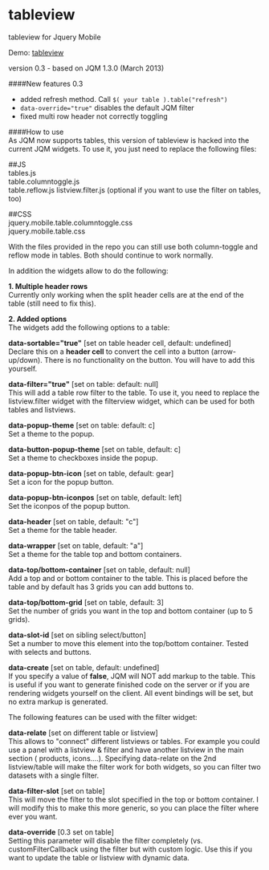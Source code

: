 tableview
=======

tableview for Jquery Mobile 

Demo: [tableview](http://www.franckreich.de/jqm/tableview/demo.html)

version 0.3 - based on JQM 1.3.0 (March 2013)

####New features 0.3
* added refresh method. Call `$( your table ).table("refresh")`
* `data-override="true"` disables the default JQM filter
* fixed multi row header not correctly toggling

####How to use  
As JQM now supports tables, this version of tableview is hacked into the current
JQM widgets. To use it, you just need to replace the following files:

##JS  
tables.js  
table.columntoggle.js  
table.reflow.js
listview.filter.js (optional if you want to use the filter on tables, too)  

##CSS    
jquery.mobile.table.columntoggle.css  
jquery.mobile.table.css  

With the files provided in the repo you can still use both column-toggle and
reflow mode in tables. Both should continue to work normally. 

In addition the widgets allow to do the following:  
 
**1. Multiple header rows**  
Currently only working when the split header cells are at the end of the table 
(still need to fix this).

**2. Added options**  
The widgets add the following options to a table: 
   
**data-sortable="true"** [set on table header cell, default: undefined]  
Declare this on a **header cell** to convert the cell into a button (arrow-up/down).
There is no functionality on the button. You will have to add this yourself.

**data-filter="true"** [set on table: default: null]  
This will add a table row filter to the table. To use it, you need to replace 
the listview.filter widget with the filterview widget, which can be used for 
both tables and listviews.

**data-popup-theme** [set on table: default: c]  
Set a theme to the popup.

**data-button-popup-theme** [set on table, default: c]  
Set a theme to checkboxes inside the popup.

**data-popup-btn-icon** [set on table, default: gear]  
Set a icon for the popup button.

**data-popup-btn-iconpos** [set on table, default: left]  
Set the iconpos of the popup button.

**data-header** [set on table, default: "c"]  
Set a theme for the table header. 

**data-wrapper** [set on table, default: "a"]  
Set a theme for the table top and bottom containers.

**data-top/bottom-container** [set on table, default: null]  
Add a top and or bottom container to the table. This is placed before the table 
and by default has 3 grids you can add buttons to.

**data-top/bottom-grid** [set on table, default: 3]  
Set the number of grids you want in the top and bottom container (up to 5 grids).

**data-slot-id** [set on sibling select/button]  
Set a number to move this element into the top/bottom container. Tested with 
selects and buttons.

**data-create**  [set on table, default: undefined]  
If you specify a value of **false**, JQM will NOT add markup to the table. This 
is useful if you want to generate finished code on the server or if you are
rendering widgets yourself on the client. All event bindings will be set, but 
no extra markup is generated.

The following features can be used with the filter widget:  
  
**data-relate**  [set on different table or listview]  
This allows to "connect" different listviews or tables. For example you could use
a panel with a listview & filter and have another listview in the main section (
products, icons....). Specifying data-relate on the 2nd listview/table will make
the filter work for both widgets, so you can filter two datasets with a single
filter.

**data-filter-slot** [set on table]  
This will move the filter to the slot specified in the top or bottom container. 
I will modify this to make this more generic, so you can place the filter where
ever you want.

**data-override** [0.3 set on table]  
Setting this parameter will disable the filter completely (vs. customFilterCallback
using the filter but with custom logic. Use this if you want to update the table
or listview with dynamic data.